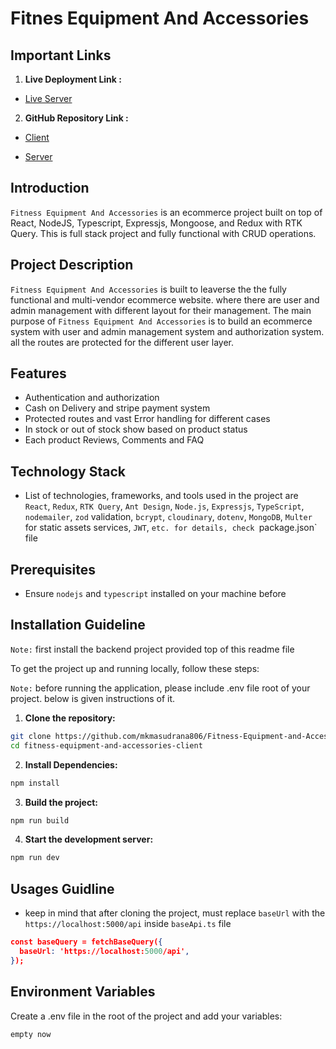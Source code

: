 # Fitnes Equipment And Accessories

## Important Links

1. **Live Deployment Link :**

- [Live Server](https://fitness-equipment-and-accessories-client-two.vercel.app/)

2. **GitHub Repository Link :**

- [Client](https://github.com/mkmasudrana806/Fitness-Equipment-and-Accessories-client.git)

- [Server](https://github.com/mkmasudrana806/Fitness-Equipment-and-Accessories-backend.git)

## Introduction

`Fitness Equipment And Accessories` is an ecommerce project built on top of React, NodeJS, Typescript, Expressjs, Mongoose, and Redux with RTK Query. This is full stack project and fully functional with CRUD operations.

## Project Description

`Fitness Equipment And Accessories` is built to leaverse the the fully functional and multi-vendor ecommerce website. where there are user and admin management with different layout for their management. The main purpose of `Fitness Equipment And Accessories` is to build an ecommerce system with user and admin management system and authorization system. all the routes are protected for the different user layer.

## Features

- Authentication and authorization
- Cash on Delivery and stripe payment system
- Protected routes and vast Error handling for different cases
- In stock or out of stock show based on product status
- Each product Reviews, Comments and FAQ

## Technology Stack

- List of technologies, frameworks, and tools used in the project are `React`, `Redux`, `RTK Query`, `Ant Design`, `Node.js`, `Expressjs`, `TypeScript`, `nodemailer`, `zod` validation, `bcrypt`, `cloudinary`, `dotenv`, `MongoDB`, `Multer` for static assets services, `JWT`, `etc. for details, check `package.json` file

## Prerequisites

- Ensure `nodejs` and `typescript` installed on your machine before

## Installation Guideline

`Note:` first install the backend project provided top of this readme file

To get the project up and running locally, follow these steps:

`Note:` before running the application, please include .env file root of your project. below is given instructions of it.

1. **Clone the repository:**

```bash
git clone https://github.com/mkmasudrana806/Fitness-Equipment-and-Accessories-client.git
cd fitness-equipment-and-accessories-client
```

2. **Install Dependencies:**

```bash
npm install
```

3. **Build the project:**

```bash
npm run build
```

4. **Start the development server:**

```bash
npm run dev
```

## Usages Guidline

- keep in mind that after cloning the project,
  must replace `baseUrl` with the `https://localhost:5000/api` inside `baseApi.ts` file

```json
const baseQuery = fetchBaseQuery({
  baseUrl: 'https://localhost:5000/api',
});
```

## Environment Variables

Create a .env file in the root of the project and add your variables:

```bash
empty now
```
